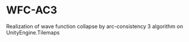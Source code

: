# WFC-AC3
Realization of wave function collapse by arc-consistency 3 algorithm on UnityEngine.Tilemaps
